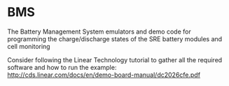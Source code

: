 # BMS
The Battery Management System emulators and demo code for programming the charge/discharge states of the SRE battery modules and cell monitoring  

Consider following the Linear Technology tutorial to gather all the required software and how to run the example:  
http://cds.linear.com/docs/en/demo-board-manual/dc2026cfe.pdf  

